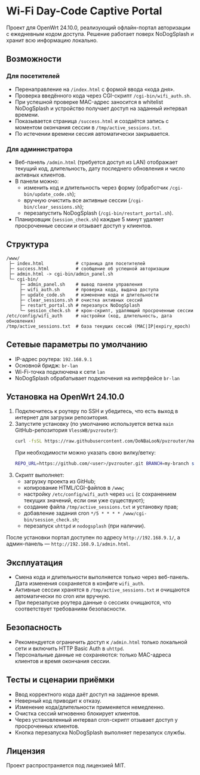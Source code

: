 # Wi-Fi Day-Code Captive Portal

Проект для OpenWrt 24.10.0, реализующий офлайн-портал авторизации с ежедневным кодом доступа. Решение работает поверх NoDogSplash и хранит всю информацию локально.

## Возможности

### Для посетителей
- Перенаправление на `/index.html` с формой ввода «кода дня».
- Проверка введённого кода через CGI-скрипт `/cgi-bin/wifi_auth.sh`.
- При успешной проверке MAC-адрес заносится в whitelist NoDogSplash и устройство получает доступ на заданный интервал времени.
- Показывается страница `/success.html` и создаётся запись с моментом окончания сессии в `/tmp/active_sessions.txt`.
- По истечении времени сессия автоматически закрывается.

### Для администратора
- Веб-панель `/admin.html` (требуется доступ из LAN) отображает текущий код, длительность, дату последнего обновления и число активных клиентов.
- В панели можно:
  - изменить код и длительность через форму (обработчик `/cgi-bin/update_code.sh`);
  - вручную очистить все активные сессии (`/cgi-bin/clear_sessions.sh`);
  - перезапустить NoDogSplash (`/cgi-bin/restart_portal.sh`).
- Планировщик (`session_check.sh`) каждые 5 минут удаляет просроченные сессии и отзывает доступ у клиентов.

## Структура
```
/www/
 ├─ index.html            # страница для посетителей
 ├─ success.html          # сообщение об успешной авторизации
 ├─ admin.html -> cgi-bin/admin_panel.sh
 └─ cgi-bin/
     ├─ admin_panel.sh    # вывод панели управления
     ├─ wifi_auth.sh      # проверка кода, выдача доступа
     ├─ update_code.sh    # изменение кода и длительности
     ├─ clear_sessions.sh # очистка активных сессий
     ├─ restart_portal.sh # перезапуск NoDogSplash
     └─ session_check.sh  # крон-скрипт, удаляющий просроченные сессии
/etc/config/wifi_auth     # настройки (код, длительность, дата обновления)
/tmp/active_sessions.txt  # база текущих сессий (MAC|IP|expiry_epoch)
```

## Сетевые параметры по умолчанию
- IP-адрес роутера: `192.168.9.1`
- Основной бридж: `br-lan`
- Wi-Fi-точка подключена к сети `lan`
- NoDogSplash обрабатывает подключения на интерфейсе `br-lan`

## Установка на OpenWrt 24.10.0
1. Подключитесь к роутеру по SSH и убедитесь, что есть выход в интернет для загрузки репозитория.
2. Запустите установку (по умолчанию используется ветка `main` GitHub-репозитория `VlessWB/pvzrouter`):
   ```sh
   curl -fsSL https://raw.githubusercontent.com/DoNBaLooN/pvzrouter/main/install.sh | sh
   ```
   При необходимости можно указать свою вилку/ветку:
   ```sh
   REPO_URL=https://github.com/<user>/pvzrouter.git BRANCH=my-branch sh install.sh
   ```
3. Скрипт выполняет:
   - загрузку проекта из GitHub;
   - копирование HTML/CGI-файлов в `/www`;
   - настройку `/etc/config/wifi_auth` через `uci` (с сохранением текущих значений, если они уже существуют);
   - создание файла `/tmp/active_sessions.txt` и установку прав;
   - добавление задания cron `*/5 * * * * /www/cgi-bin/session_check.sh`;
   - перезапуск `uhttpd` и `nodogsplash` (при наличии).

После установки портал доступен по адресу `http://192.168.9.1/`, а админ-панель — `http://192.168.9.1/admin.html`.

## Эксплуатация
- Смена кода и длительности выполняется только через веб-панель. Дата изменения сохраняется в конфиге `wifi_auth`.
- Активные сессии хранятся в `/tmp/active_sessions.txt` и очищаются автоматически по cron или вручную.
- При перезапуске роутера данные о сессиях очищаются, что соответствует требованиям безопасности.

## Безопасность
- Рекомендуется ограничить доступ к `/admin.html` только локальной сети и включить HTTP Basic Auth в `uhttpd`.
- Персональные данные не сохраняются: только MAC-адреса клиентов и время окончания сессии.

## Тесты и сценарии приёмки
- Ввод корректного кода даёт доступ на заданное время.
- Неверный код приводит к отказу.
- Изменение кода/длительности применяется немедленно.
- Очистка сессий мгновенно блокирует клиентов.
- Через установленный интервал cron-скрипт отзывает доступ у просроченных клиентов.
- Кнопка перезапуска NoDogSplash выполняет перезапуск службы.

## Лицензия
Проект распространяется под лицензией MIT.
